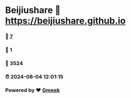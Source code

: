 # Beijiushare :link: https://beijiushare.github.io 
### :page_facing_up: [7](https://beijiushare.github.io/tag.html) 
### :speech_balloon: 1 
### :hibiscus: 3524 
### :alarm_clock: 2024-08-04 12:01:15 
### Powered by :heart: [Gmeek](https://github.com/Meekdai/Gmeek)
